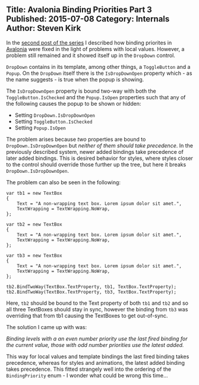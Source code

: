 Title: Avalonia Binding Priorities Part 3
Published: 2015-07-08
Category: Internals
Author: Steven Kirk
---

In the [second post of the series](/blog/2015-07-08-avalonia-binding-priorities-part-2)
I described how binding priorites in [Avalonia](https://github.com/grokys/Avalonia/)
were fixed in the light of problems with local values. However, a problem still
remained and it showed itself up in the `DropDown` control.

`DropDown` contains in its template, among other things, a `ToggleButton` and
a `Popup`. On the `DropDown` itself there is the `IsDropDownOpen` property
which - as the name suggests - is true when the popup is showing.

The `IsDropDownOpen` property is bound two-way with both the
`ToggleButton.IsChecked` and the `Popup.IsOpen` properties such that any of
the following causes the popup to be shown or hidden:

- Setting `DropDown.IsDropDownOpen`
- Setting `ToggleButton.IsChecked`
- Setting `Popup.IsOpen`

The problem arises because *two* properties are bound to `DropDown.IsDropDownOpen`
but *neither of them should take precedence*. In the previously described
system, newer added bindings take precedence of later added bindings. This is
desired behavior for styles, where styles closer to the control should override
those further up the tree, but here it breaks `DropDown.IsDropDownOpen`.

The problem can also be seen in the following:

```charp
var tb1 = new TextBox
{
    Text = "A non-wrapping text box. Lorem ipsum dolor sit amet.",
    TextWrapping = TextWrapping.NoWrap,
};

var tb2 = new TextBox
{
    Text = "A non-wrapping text box. Lorem ipsum dolor sit amet.",
    TextWrapping = TextWrapping.NoWrap,
};

var tb3 = new TextBox
{
    Text = "A non-wrapping text box. Lorem ipsum dolor sit amet.",
    TextWrapping = TextWrapping.NoWrap,
};

tb2.BindTwoWay(TextBox.TextProperty, tb1, TextBox.TextProperty);
tb2.BindTwoWay(TextBox.TextProperty, tb3, TextBox.TextProperty);
```

Here, `tb2` should be bound to the Text property of both `tb1` and `tb2` and so
all three TextBoxes should stay in sync, however the binding from `tb3` was
overriding that from tb1 causing the TextBoxes to get out-of-sync.

The solution I came up with was:

*Binding levels with a an even number priority use the last fired binding
for the current value, those with odd number priorities use the latest
added.*

This way for local values and template bindings the last fired binding takes
precedence, whereas for styles and animations, the latest added binding takes
precedence. This fitted strangely well into the ordering of the
`BindingPriority` enum - I wonder what could be wrong this time...
